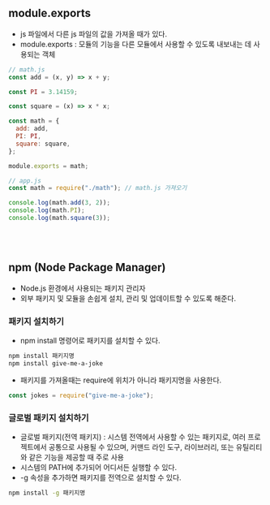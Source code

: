 ## module.exports

- js 파일에서 다른 js 파일의 값을 가져올 때가 있다.
- module.exports : 모듈의 기능을 다른 모듈에서 사용할 수 있도록 내보내는 데 사용되는 객체

```jsx
// math.js
const add = (x, y) => x + y;

const PI = 3.14159;

const square = (x) => x * x;

const math = {
  add: add,
  PI: PI,
  square: square,
};

module.exports = math;
```

```jsx
// app.js
const math = require("./math"); // math.js 가져오기

console.log(math.add(3, 2));
console.log(math.PI);
console.log(math.square(3));
```

<br>
<br>

## npm (Node Package Manager)

- Node.js 환경에서 사용되는 패키지 관리자
- 외부 패키지 및 모듈을 손쉽게 설치, 관리 및 업데이트할 수 있도록 해준다.

### 패키지 설치하기

- npm install 명령어로 패키지를 설치할 수 있다.

```bash
npm install 패키지명
npm install give-me-a-joke
```

- 패키지를 가져올때는 require에 위치가 아니라 패키지명을 사용한다.

```jsx
const jokes = require("give-me-a-joke");
```

### 글로벌 패키지 설치하기

- 글로벌 패키지(전역 패키지) : 시스템 전역에서 사용할 수 있는 패키지로, 여러 프로젝트에서 공통으로 사용될 수 있으며, 커맨드 라인 도구, 라이브러리, 또는 유틸리티와 같은 기능을 제공할 때 주로 사용
- 시스템의 PATH에 추가되어 어디서든 실행할 수 있다.
- -g 속성을 추가하면 패키지를 전역으로 설치할 수 있다.

```bash
npm install -g 패키지명
```
